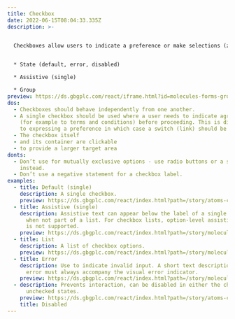 ```yaml
---
title: Checkbox
date: 2022-06-15T08:04:33.335Z
description: >-
  

  Checkboxes allow users to indicate a preference or make selections (zero, one or more) from a list, with the following options:


  * State (default, error, disabled)

  * Assistive (single)

  * Group
preview: https://ds.gbgplc.com/react/iframe.html?id=molecules-forms-groups--form-group-checkbox-element
dos:
  - Checkboxes should behave independently from one another.
  - A single checkbox should be used where a user needs to indicate agreement
    (for example to terms and conditions) before proceeding. This is different
    to expressing a preference in which case a switch (link) should be used.
  - The checkbox itself
  - and its container are clickable
  - to provide a larger target area
donts:
  - Don’t use for mutually exclusive options - use radio buttons or a select
    instead.
  - Don’t use a negative statement for a checkbox label.
examples:
  - title: Default (single)
    description: A single checkbox.
    preview: https://ds.gbgplc.com/react/index.html?path=/story/atoms-controls--checkbox-elements&nav=0
  - title: Assistive (single)
    description: Assistive text can appear below the label of a single checkbox,
      when not part of a list. For checkbox lists, option-level assistive text
      is not supported.
    preview: https://ds.gbgplc.com/react/index.html?path=/story/molecules-forms-groups--form-group-checkbox-complex-element&nav=0
  - title: List
    description: A list of checkbox options.
    preview: https://ds.gbgplc.com/react/index.html?path=/story/molecules-forms-groups--form-group-checkbox-list-element&nav=0
  - title: Error
    description: Use to indicate invalid input. A short text description of the
      error must always accompany the visual error indicator.
    preview: https://ds.gbgplc.com/react/index.html?path=/story/molecules-forms-groups--form-group-checkbox-complex-element&knob-Error?=true&nav=0
  - description: Prevents interaction, can be disabled in either the checked or
      unchecked states.
    preview: https://ds.gbgplc.com/react/index.html?path=/story/atoms-controls--checkbox-elements&knob-Disabled?=true&nav=0
    title: Disabled
---
```

